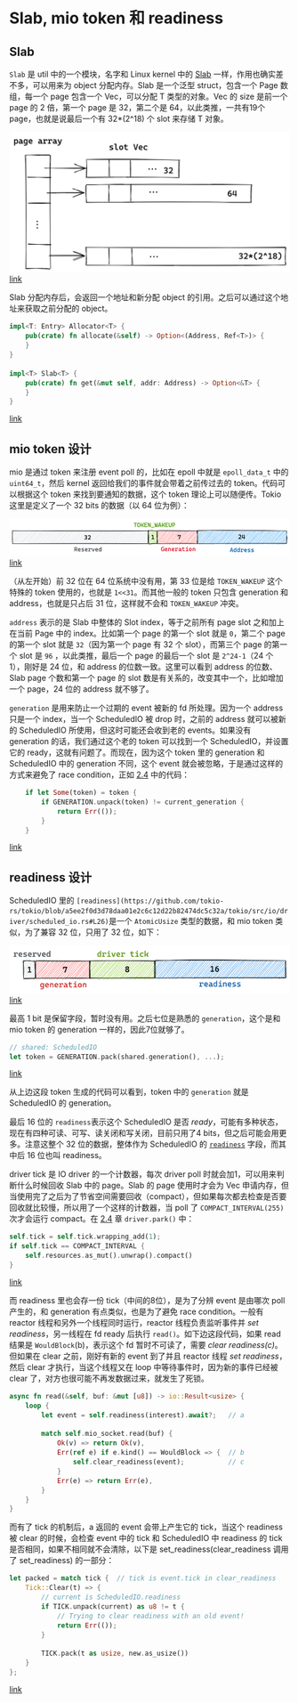 # Slab, mio token 和 readiness

## Slab

`Slab` 是 util 中的一个模块，名字和 Linux kernel 中的 [Slab](https://en.wikipedia.org/wiki/Slab_allocation) 一样，作用也确实差不多，可以用来为 object 分配内存。Slab 是一个泛型 struct，包含一个 Page 数组，每一个 page 包含一个 Vec<T>，可以分配 T 类型的对象。Vec 的 size 是前一个 page 的 2 倍，第一个 page 是 32，第二个是 64，以此类推，一共有19个 page，也就是说最后一个有 32*(2^18) 个 slot 来存储 T 对象。

![](./assets/03_slab.png)
[link](https://excalidraw.com/#json=6118814425022464,SAaSogHCeoZnR9vETx68Hg)

Slab 分配内存后，会返回一个地址和新分配 object 的引用。之后可以通过这个地址来获取之前分配的 object。

```rust
impl<T: Entry> Allocator<T> {
    pub(crate) fn allocate(&self) -> Option<(Address, Ref<T>)> {
    }
}

impl<T> Slab<T> {
    pub(crate) fn get(&mut self, addr: Address) -> Option<&T> {
    }
}
```
[link](https://github.com/tokio-rs/tokio/blob/a5ee2f0d3d78daa01e2c6c12d22b82474dc5c32a/tokio/src/util/slab.rs#L327)

## mio token 设计

mio 是通过 token 来注册 event poll 的，比如在 epoll 中就是 `epoll_data_t` 中的 `uint64_t`，然后 kernel 返回给我们的事件就会带着之前传过去的 token。代码可以根据这个 token 来找到要通知的数据，这个 token 理论上可以随便传。Tokio 这里是定义了一个 32 bits 的数据（以 64 位为例）：

![](./assets/03_token.png)
[link](https://excalidraw.com/#json=6608978372984832,xhyXuGuEQpqnMO6TRuTAzw)

（从左开始）前 32 位在 64 位系统中没有用，第 33 位是给 `TOKEN_WAKEUP` 这个特殊的 token 使用的，也就是 `1<<31`。而其他一般的 token 只包含 generation 和 address，也就是只占后 31 位，这样就不会和 `TOKEN_WAKEUP` 冲突。

`address` 表示的是 Slab 中整体的 Slot index，等于之前所有 page slot 之和加上在当前 Page 中的 index。比如第一个 page 的第一个 slot 就是 `0`，第二个 page 的第一个 slot 就是 `32`（因为第一个 page 有 32 个 slot），而第三个 page 的第一个 slot 是 `96` ，以此类推，最后一个 page 的最后一个 slot 是 `2^24-1`（24 个 1），刚好是 24 位，和 address 的位数一致。这里可以看到 address 的位数、Slab page 个数和第一个 page 的 slot 数是有关系的，改变其中一个，比如增加一个 page，24 位的 address 就不够了。

`generation` 是用来防止一个过期的 event 被新的 fd 所处理。因为一个 address 只是一个 index，当一个 ScheduledIO 被 drop 时，之前的 address 就可以被新的 ScheduledIO 所使用，但这时可能还会收到老的 events。如果没有 generation 的话，我们通过这个老的 token 可以找到一个 ScheduledIO，并设置它的 ready，这就有问题了。而现在，因为这个 token 里的 generation 和ScheduledIO 中的 generation 不同，这个 event 就会被忽略，于是通过这样的方式来避免了 race condition，正如 [2.4](./02_worker_thread_1.md) 中的代码：

```rust
    if let Some(token) = token {
        if GENERATION.unpack(token) != current_generation {
            return Err(());
        }
    }
```
[link](https://github.com/tokio-rs/tokio/blob/a5ee2f0d3d78daa01e2c6c12d22b82474dc5c32a/tokio/src/io/driver/scheduled_io.rs#L162)

## readiness 设计

ScheduledIO 里的 `[readiness](https://github.com/tokio-rs/tokio/blob/a5ee2f0d3d78daa01e2c6c12d22b82474dc5c32a/tokio/src/io/driver/scheduled_io.rs#L26)`是一个 `AtomicUsize` 类型的数据，和 mio token 类似，为了兼容 32 位，只用了 32 位，如下：

![](./assets/03_readiness.png)
[link](https://excalidraw.com/#json=5756140126208000,_V3UEqudB5kOadTGn1ytBw)

最高 1 bit 是保留字段，暂时没有用。之后七位是熟悉的 `generation`，这个是和 mio token 的 generation 一样的，因此7位就够了。

```rust
// shared: ScheduledIO
let token = GENERATION.pack(shared.generation(), ...);
```
[link](https://github.com/tokio-rs/tokio/blob/a5ee2f0d3d78daa01e2c6c12d22b82474dc5c32a/tokio/src/io/driver/mod.rs#L332)

从上边这段 token 生成的代码可以看到，token 中的 `generation` 就是 ScheduledIO 的 generation。

最后 16 位的 `readiness`表示这个 ScheduledIO 是否 *ready*，可能有多种状态，现在有四种可读、可写、读关闭和写关闭，目前只用了4 bits，但之后可能会用更多。注意这整个 32 位的数据，整体作为 ScheduledIO 的 [`readiness`](https://github.com/tokio-rs/tokio/blob/a5ee2f0d3d78daa01e2c6c12d22b82474dc5c32a/tokio/src/io/driver/scheduled_io.rs#L26) 字段，而其中后 16 位也叫 readiness。

driver tick 是 IO driver 的一个计数器，每次 driver poll 时就会加1，可以用来判断什么时候回收 Slab 中的 page。Slab 的 page 使用时才会为 Vec 申请内存，但当使用完了之后为了节省空间需要回收（compact），但如果每次都去检查是否要回收就比较慢，所以用了一个这样的计数器，当 poll 了 `COMPACT_INTERVAL(255)` 次才会运行 compact。在 [2.4](./02_worker_thread_1.md) 章 `driver.park()` 中：

```rust
self.tick = self.tick.wrapping_add(1);
if self.tick == COMPACT_INTERVAL {
    self.resources.as_mut().unwrap().compact()
}
```
[link](https://github.com/tokio-rs/tokio/blob/a5ee2f0d3d78daa01e2c6c12d22b82474dc5c32a/tokio/src/io/driver/mod.rs#L149)

而 readiness 里也会存一份 tick（中间的8位），是为了分辨 event 是由哪次 poll 产生的，和 generation 有点类似，也是为了避免 race condition。一般有 reactor 线程和另外一个线程同时运行，reactor 线程负责监听事件并 *set readiness*，另一线程在 fd ready 后执行 `read()`。如下边这段代码，如果 read 结果是 `WouldBlock`(b)，表示这个 fd 暂时不可读了，需要 *clear readiness(c)*。但如果在 clear 之前，刚好有新的 event 到了并且 reactor 线程 *set readiness*，然后 clear 才执行，当这个线程又在 loop 中等待事件时，因为新的事件已经被 clear 了，对方也很可能不再发数据过来，就发生了死锁。

```rust
async fn read(&self, buf: &mut [u8]) -> io::Result<usize> {
    loop {
        let event = self.readiness(interest).await?;   // a

        match self.mio_socket.read(buf) {
            Ok(v) => return Ok(v),
            Err(ref e) if e.kind() == WouldBlock => {  // b
                self.clear_readiness(event);           // c
            }
            Err(e) => return Err(e),
        }
    }
}
```

而有了 tick 的机制后，a 返回的 event 会带上产生它的 tick，当这个 readiness 被 clear 的时候，会检查 event 中的 tick 和 ScheduledIO 中 readiness 的 tick 是否相同，如果不相同就不会清除，以下是 set_readiness(clear_readiness 调用了 set_readiness) 的一部分：

```rust
let packed = match tick {  // tick is event.tick in clear_readiness
    Tick::Clear(t) => {
        // current is ScheduledIO.readiness
        if TICK.unpack(current) as u8 != t {
            // Trying to clear readiness with an old event!
            return Err(());
        }

        TICK.pack(t as usize, new.as_usize())
    }
};
```
[link](https://github.com/tokio-rs/tokio/blob/a5ee2f0d3d78daa01e2c6c12d22b82474dc5c32a/tokio/src/io/driver/scheduled_io.rs#L175)
